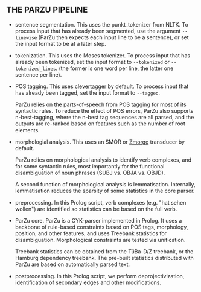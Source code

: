 THE PARZU PIPELINE
------------------

- sentence segmentation. This uses the punkt_tokenizer from NLTK. To process input that has already been segmented, use the argument `--linewise` (ParZu then expects each input line to be a sentence), or set the input format to be at a later step.

- tokenization. This uses the Moses tokenizer. To process input that has already been tokenized, set the input format to `--tokenized` or `--tokenized_lines`. (the former is one word per line, the latter one sentence per line).

- POS tagging. This uses [clevertagger](https://github.com/rsennrich/clevertagger) by default. To process input that has already been tagged, set the input format to `--tagged`.

  ParZu relies on the parts-of-speech from POS tagging for most of its syntactic rules. To reduce the effect of POS errors, ParZu also supports n-best-tagging, where the n-best tag sequences are all parsed, and the outputs are re-ranked based on features such as the number of root elements.

- morphologial analysis. This uses an SMOR or [Zmorge](https://pub.cl.uzh.ch/users/sennrich/zmorge/) transducer by default.

  ParZu relies on morphological analysis to identify verb complexes, and for some syntactic rules, most importantly for the functional disambiguation of noun phrases (SUBJ vs. OBJA vs. OBJD).

  A second function of morphological analysis is lemmatisation. Internally, lemmatisation reduces the sparsity of some statistics in the core parser.

- preprocessing. In this Prolog script, verb complexes (e.g. "hat sehen wollen") are identified so statistics can be based on the full verb.

- ParZu core. ParZu is a CYK-parser implemented in Prolog. It uses a backbone of rule-based constraints based on POS tags, morphology, position, and other features, and uses Treebank statistics for disambiguation. Morphological constraints are tested via unification.

  Treebank statistics can be obtained from the TüBa-D/Z treebank, or the Hamburg dependency treebank. The pre-built statistics distributed with ParZu are based on automatically parsed text.

- postprocessing. In this Prolog script, we perform deprojectivization, identification of secondary edges and other modifications.

